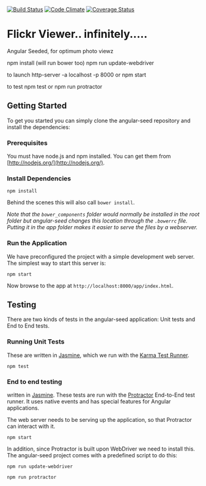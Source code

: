 [![Build Status](https://travis-ci.org/NULL-OPERATOR/infinite_photo_scroller.svg?branch=master)](https://travis-ci.org/NULL-OPERATOR/infinite_photo_scroller) [![Code Climate](https://codeclimate.com/github/NULL-OPERATOR/infinite_photo_scroller/badges/gpa.svg)](https://codeclimate.com/github/NULL-OPERATOR/infinite_photo_scroller) [![Coverage Status](https://coveralls.io/repos/github/NULL-OPERATOR/infinite_photo_scroller/badge.svg?branch=master)](https://coveralls.io/github/NULL-OPERATOR/infinite_photo_scroller?branch=master)

# Flickr Viewer.. infinitely.....

Angular Seeded, for optimum photo viewz

npm install (will run bower too)
npm run update-webdriver

to launch
http-server -a localhost -p 8000
or
npm start

to test
npm test
or
npm run protractor


## Getting Started

To get you started you can simply clone the angular-seed repository and install the dependencies:

### Prerequisites

 You must have node.js and npm installed.  You can get them from [http://nodejs.org/](http://nodejs.org/).


### Install Dependencies

```
npm install
```

Behind the scenes this will also call `bower install`.

*Note that the `bower_components` folder would normally be installed in the root folder but
angular-seed changes this location through the `.bowerrc` file.  Putting it in the app folder makes
it easier to serve the files by a webserver.*

### Run the Application

We have preconfigured the project with a simple development web server.  The simplest way to start
this server is:

```
npm start
```
Now browse to the app at `http://localhost:8000/app/index.html`.


## Testing

There are two kinds of tests in the angular-seed application: Unit tests and End to End tests.

### Running Unit Tests

 These are written in [Jasmine][jasmine], which we run with the [Karma Test Runner][karma].

```
npm test
```


### End to end testing

written in [Jasmine][jasmine]. These tests are run with the [Protractor][protractor] End-to-End test runner.  It uses native events and has special features for Angular applications.

The web server needs to be serving up the application, so that Protractor
can interact with it.

```
npm start
```

In addition, since Protractor is built upon WebDriver we need to install this.  The angular-seed
project comes with a predefined script to do this:

```
npm run update-webdriver
```

```
npm run protractor
```


[git]: http://git-scm.com/
[bower]: http://bower.io
[npm]: https://www.npmjs.org/
[node]: http://nodejs.org
[protractor]: https://github.com/angular/protractor
[jasmine]: http://jasmine.github.io
[karma]: http://karma-runner.github.io
[travis]: https://travis-ci.org/
[http-server]: https://github.com/nodeapps/http-server
